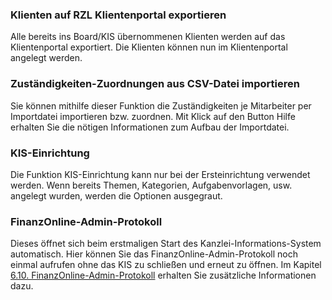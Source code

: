 ### Klienten auf RZL Klientenportal exportieren

Alle bereits ins Board/KIS übernommenen Klienten werden auf das
Klientenportal exportiert. Die Klienten können nun im Klientenportal
angelegt werden.

### Zuständigkeiten-Zuordnungen aus CSV-Datei importieren

Sie können mithilfe dieser Funktion die Zuständigkeiten je Mitarbeiter
per Importdatei importieren bzw. zuordnen. Mit Klick auf den Button
Hilfe erhalten Sie die nötigen Informationen zum Aufbau der Importdatei.

### KIS-Einrichtung

Die Funktion KIS-Einrichtung kann nur bei der Ersteinrichtung verwendet
werden. Wenn bereits Themen, Kategorien, Aufgabenvorlagen, usw. angelegt
wurden, werden die Optionen ausgegraut.

### FinanzOnline-Admin-Protokoll

Dieses öffnet sich beim erstmaligen Start des
Kanzlei-Informations-System automatisch. Hier können Sie das
FinanzOnline-Admin-Protokoll noch einmal aufrufen ohne das KIS zu
schließen und erneut zu öffnen. Im Kapitel [6.10.
FinanzOnline-Admin-Protokoll](#finanzonline-admin-protokoll) erhalten
Sie zusätzliche Informationen dazu.
